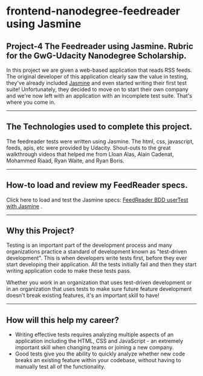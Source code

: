 frontend-nanodegree-feedreader using Jasmine
===============================

Project-4 The Feedreader using Jasmine. Rubric for the GwG-Udacity Nanodegree Scholarship.
-----------------------------------------------------------------------------
In this project we are given a web-based application that reads RSS feeds. The original developer of this application clearly saw the value in testing, they've already included [Jasmine](http://jasmine.github.io/) and even started writing their first test suite! Unfortunately, they decided to move on to start their own company and we're now left with an application with an incomplete test suite. That's where you come in. 
- - - - - - - - - - - - - - - - - - - - - - - - - - - - - - - - - - - - - - - - - - - - - - 

The Technologies used to complete this project.
--------------------------------------------
The feedreader tests were written using Jasmine. The html, css, javascript, feeds, apis, etc were provided by Udacity. Shout-outs to the great walkthrough videos that helped me from Lloan Alas, Alain Cadenat, Mohammed Riaad, Ryan Waite, and Ryan Boris.
- - - - - - - - - - - - - - - - - - - - - - - - - - - - - - - - - - - - - - - - - - - - - - -

How-to load and review my FeedReader specs.
----------------------------------------------
Click here to load and test the Jasmine specs: [FeedReader BDD userTest with Jasmine](https://www.youtube.com/watch?v=dIu40myH9CY) .
- - - - - - - - - - - - - - - - - - - - - - - - - - - - - - - - - - - - - - - - - - - - - 

Why this Project?
-----------------------------------------------------------------------------
Testing is an important part of the development process and many organizations practice a standard of development known as "test-driven development". This is when developers write tests first, before they ever start developing their application. All the tests initially fail and then they start writing application code to make these tests pass.

Whether you work in an organization that uses test-driven development or in an organization that uses tests to make sure future feature development doesn't break existing features, it's an important skill to have!
- - - - - - - - - - - - - - - - - - - - - - - - - - - - - - - - - - - - - - - - - - - - - - 

How will this help my career?
----------------------------------------------
* Writing effective tests requires analyzing multiple aspects of an application including the HTML, CSS and JavaScript - an extremely important skill when changing teams or joining a new company.
* Good tests give you the ability to quickly analyze whether new code breaks an existing feature within your codebase, without having to manually test all of the functionality.